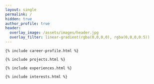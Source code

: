```yaml
---
layout: single
permalink: /
hidden: true
author_profile: true
header:
  overlay_image: /assets/images/header.jpg
  overlay_filter: linear-gradient(rgba(0,0,0,0), rgba(0,0,0,0.5))
---
```


<div class="main-wrapper">

	{% include career-profile.html %}

	{% include projects.html %}

	{% include experiences.html %}

    {% include interests.html %}

</div>